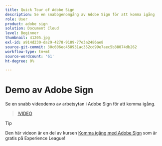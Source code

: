 ```yaml
---
title: Quick Tour of Adobe Sign
description: Se en snabbgenomgång av Adobe Sign för att komma igång
role: User
product: adobe sign
solution: Document Cloud
level: Beginner
thumbnail: 41205.jpg
exl-id: a914d230-da29-4278-9189-77e3a2486ae8
source-git-commit: 30c606ec458931ac352cd99e7aec5b38074db262
workflow-type: tm+mt
source-wordcount: '61'
ht-degree: 0%

---
```


# Demo av Adobe Sign

Se en snabb videodemo av arbetsytan i Adobe Sign för att komma igång.

>[!VIDEO](https://video.tv.adobe.com/v/41205?hidetitle=true)

>[!TIP]
>
>Den här videon är en del av kursen [Komma igång med Adobe Sign](https://experienceleague.adobe.com/?recommended=Sign-U-1-2020.1) som är gratis på Experience League!

